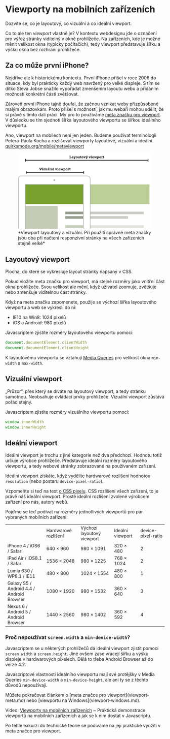 # Viewporty na mobilních zařízeních

Dozvíte se, co je layoutový, co vizuální a co ideální viewport.

Co to ale ten *viewport* vlastně je? V kontextu webdesignu jde o označení pro výřez stránky viditelný v okně prohlížeče. Na zařízeních, kde je možné měnit velikost okna (typicky počítačích), tedy viewport představuje šířku a výšku okna bez rozhraní prohlížeče.


## Za co může první iPhone?

Nejdříve ale k historickému kontextu. První iPhone přišel v roce 2006 do situace, kdy byl prakticky každý web navržený pro velké displeje. S tím se dítko Steva Jobse snažilo vypořádat zmenšením layoutu webu a přidáním možností konkrétní části zvětšovat. 

Zároveň první iPhone tajně doufal, že začnou vznikat weby přizpůsobené malým obrazovkám. Proto přišel s možností, jak mu webaři mohou sdělit, že si právě s tímto dali práci. My pro to používáme [meta značku pro viewport](viewport-meta.md). V důsledku se tím sjednotí šířka layoutového viewportu se šířkou ideálního viewportu. 

Ano, viewport na mobilech není jen jeden. Budeme používat terminologii Petera-Paula Kocha a rozlišovat viewporty layoutové, vizuální a ideální. [quirksmode.org/mobile/metaviewport](http://www.quirksmode.org/mobile/metaviewport/)

<figure>
<img src="dist/images/original/viewport-layoutovy-vizualni.jpg" alt="Layoutový a vizuální viewport">
<figcaption markdown="1">    
*Viewport layoutový a vizuální. Při použití správné meta značky jsou oba při načtení responzivní stránky na všech zařízeních stejně velké*
</figcaption> 
</figure>

## Layoutový viewport

Plocha, do které se vykresluje layout stránky napsaný v CSS. 

Pokud vložíte meta značku pro viewport, má stejné rozměry jako vnitřní část okna prohlížeče. Svou velikost ale mění, když uživatel zoomuje, zvětšuje nebo zmenšuje viditelnou část stránky. 

Když na meta značku zapomenete, použije se výchozí šířka layoutového viewportu a web se vykreslí do ní:

* IE10 na Win8: 1024 pixelů 
* iOS a Android: 980 pixelů 

Javascriptem zjistíte rozměry layoutového viewportu pomocí:

```javascript
document.documentElement.clientWidth
document.documentElement.clientHeight
```

K layoutovému viewportu se vztahují [Media Queries](css3-media-queries.md) pro velikost okna `min-width` a `max-width`. 


## Vizuální viewport

„Průzor“, přes který se díváte na layoutový viewport, a tedy stránku samotnou. Neobsahuje ovládací prvky prohlížeče. Vizuální viewport zůstává pořád stejný.

Javascriptem zjistíte rozměry vizuálního viewportu pomocí:

```javascript
window.innerWidth
window.innerHeight
```


## Ideální viewport

Ideální viewport je trochu z jiné kategorie než dva předchozí. Hodnotu totiž určuje výrobce prohlížeče. Představuje ideální rozměry layoutového viewportu, a tedy webové stránky zobrazované na používaném zařízení.

Ideální viewport získáte, když vydělíte hardwarové rozlišení hodnotou `resolution` (nebo postaru `device-pixel-ratio`).

<div class="ebook-only" markdown="1">

  Vzpomeňte si teď na text [o CSS pixelu](zmeny-css-pixel.md). CSS rozlišení všech zařízení, to je právě náš ideální viewport. Prostě ideální rozlišení zvolené výrobcem zařízení pro nás, autory webů.

</div>

<div class="web-only" markdown="1">

  Pojďme se teď podívat na rozměry jednotlivých viewportů pro pár vybraných mobilních zařízení:

  <div class="rwd-scrollable">
    <table>
      <tr>
        <td></td>
        <td>Hardwarové
    rozlišení</td>
        <td>Výchozí layoutový viewport</td>
        <td>Ideální viewport</td>
        <td>device-pixel-ratio</td>
      </tr>
      <tr>
        <td>iPhone 4 
    / iOS6 
    / Safari</td>
        <td>640 × 960</td>
        <td>980 × 1091</td>
        <td>320 × 480</td>
        <td>2</td>
      </tr>
      <tr>
        <td>iPad Air 
    / iOS8.1 
    / Safari</td>
        <td>1536 × 2048</td>
        <td>980 × 1225</td>
        <td>768 × 1024</td>
        <td>2</td>
      </tr>
      <tr>
        <td>Lumia 630 
    / WP8.1 
    / IE11</td>
        <td>480 × 800</td>
        <td>1024 × 1554</td>
        <td>480 × 800</td>
        <td>1</td>
      </tr>
      <tr>
        <td>Galaxy S5 
    / Android 4.4 
    / Android Browser</td>
        <td>1080 × 1920</td>
        <td>980 × 1532</td>
        <td>360 × 640</td>
        <td>3</td>
      </tr>
      <tr>
        <td>Nexus 6 
    / Android 5 
    / Android Browser</td>
        <td>1440 × 2560</td>
        <td>980 × 1402</td>
        <td>360 × 592</td>
        <td>4</td>
      </tr>
    </table>  
  </div>

</div>

### Proč nepoužívat `screen.width` a `min-device-width`?

Javascriptem se u některých prohlížečů dá ideální viewport zjistit pomocí `screen.width` a `screen.height`. Jiné ovšem zase vracejí šířku a výšku displeje v hardwarových pixelech. Dělá to třeba Android Browser až do verze 4.2. 

Javascriptové vlastnosti ideálního viewportu mají své protějšky v Media Queries `min-device-width` a `min-device-height`, ale ani ty se z těchto důvodů nepoužívají.

<div class="web-only" markdown="1">
  Můžete pokračovat článkem o [meta značce pro viewport](viewport-meta.md) nebo [viewportu na Windows](viewport-windows.md).
</div>

<p class="video">
Video: <a href="https://www.youtube.com/watch?v=Un1lofU64oo">Viewporty na mobilních zařízeních</a> ~ Praktická demonstrace viewportů na mobilních zařízeních a jak se k nim dostat v Javascriptu.
</p>


<div class="ebook-only" markdown="1">

  Po téhle exkurzi do technické teorie se podíváme na její praktické využití  v meta značce pro viewport.
  
</div>
